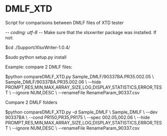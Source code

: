 # DMLF_XTD
Script for comparisons between DMLF files of XTD tester

-*- coding: utf-8 -*-
Make sure that the xlsxwriter package was installed. If not:

$cd ./Support/XlsxWriter-1.0.4/

$sudo python setup.py install

Example: compare 2 DMLF files:

$python compareDMLF_XTD.py Sample_DMLF/90337BA.PR35.002.05 \\
                           Sample_DMLF/90337BA.PR35.002.06 \\
                           --hide PROMPT,RES,MIN,MAX,ARRAY_SIZE,LOG,DISPLAY,STATISTICS,ERROR,TEST \\
                           --ignore NUM,DESC \\
                           --renameFile RenameParam_90337.csv

Compare 2 DMLF folders

$python compareDMLF_XTD.py -d Sample_DMLF \\
                              Sample_DMLF \\
                           --dev 90337BA \\
                           --cond PR150,PR35,PR175 \\
                           --spec 002.05,002.06 \\
                           --hide PROMPT,RES,MIN,MAX,ARRAY_SIZE,LOG,DISPLAY,STATISTICS,ERROR,TEST \\
                           --ignore NUM,DESC \\
                           --renameFile RenameParam_90337.csv
